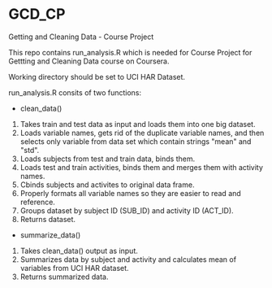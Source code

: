 # GCD_CP
Getting and Cleaning Data - Course Project

This repo contains run_analysis.R which is needed for Course Project for Gettting and Cleaning Data course on Coursera.

Working directory should be set to UCI HAR Dataset.

run_analysis.R consits of two functions:

- clean_data()
1. Takes train and test data as input and loads them into one big dataset.
2. Loads variable names, gets rid of the duplicate variable names, and then selects only variable from data set which contain strings "mean" and "std".
3. Loads subjects from test and train data, binds them.
4. Loads test and train activities, binds them and merges them with activity names.
5. Cbinds subjects and activites to original data frame.
6. Properly formats all variable names so they are easier to read and reference.
7. Groups dataset by subject ID (SUB_ID) and activity ID (ACT_ID).
8. Returns dataset.

- summarize_data()
1. Takes clean_data() output as input.
2. Summarizes data by subject and activity and calculates mean of variables from UCI HAR dataset.
3. Returns summarized data.